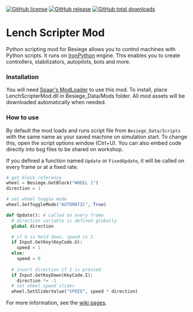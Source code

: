 [![GitHub license](https://img.shields.io/github/license/lenartbezek/LenchScripterMod.svg)](https://github.com/lenartbezek/LenchScripterMod/blob/master/LICENSE.md)
[![GitHub release](https://img.shields.io/github/release/lenartbezek/LenchScripterMod.svg)](https://github.com/lenartbezek/LenchScripterMod/releases)
[![GitHub total downloads](https://img.shields.io/github/downloads/lenartbezek/LenchScripterMod/total.svg)](https://github.com/lenartbezek/LenchScripterMod/releases)

# Lench Scripter Mod

Python scripting mod for Besiege allows you to control machines with Python scripts. It runs on [IronPython](http://ironpython.net/) engine. This enables you to create controllers, stabilizators, autopilots, bots and more.

### Installation

You will need [Spaar's ModLoader](https://github.com/spaar/besiege-modloader) to use this mod.
To install, place LenchScripterMod.dll in Besiege_Data/Mods folder. All mod assets will be downloaded automatically when needed.

### How to use

By default the mod loads and runs script file from `Besiege_Data/Scripts` with the same name as your saved machine on simulation start. To change this, open the script options window (Ctrl+U). You can also embed code directly into bsg files to be shared on workshop.

If you defined a function named `Update` or `FixedUpdate`, it will be called on every frame or at a fixed rate.

```py
# get block reference
wheel = Besiege.GetBlock("WHEEL 1")
direction = 1

# set wheel toggle mode
wheel.SetToggleMode("AUTOMATIC", True)

def Update(): # called on every frame
  # direction variable is defined globally
  global direction

  # if U is held down, speed is 1
  if Input.GetKey(KeyCode.U):
    speed = 1
  else:
    speed = 0
    
  # invert direction if I is pressed
  if Input.GetKeyDown(KeyCode.I):
    direction *= -1
  # set wheel speed slider
  wheel.SetSliderValue("SPEED", speed * direction)
```

For more information, see the [wiki pages](https://github.com/lenartbezek/LenchScripterMod/wiki).

